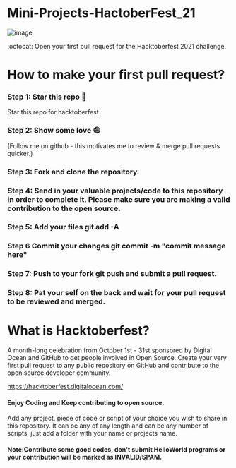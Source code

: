 # Mini-Projects-HactoberFest_21

![image](https://user-images.githubusercontent.com/67742143/137917554-4e97f798-b167-4dd9-bead-24fba7319216.png)

:octocat: Open your first pull request for the Hacktoberfest 2021 challenge.



# How to make your first pull request?



### Step 1: Star this repo 🌟
Star this repo for hacktoberfest

### Step 2: Show some love 😄

(Follow me on github - this motivates me to review & merge pull requests quicker.)

### Step 3: Fork and clone the repository.
### Step 4: Send in your valuable projects/code to this repository in order to complete it. Please make sure you are making a valid contribution to the open source.
### Step 5: Add your files git add -A
### Step 6 Commit your changes git commit -m "commit message here"
### Step 7: Push to your fork git push and submit a pull request.
### Step 8: Pat your self on the back and wait for your pull request to be reviewed and merged.


# What is Hacktoberfest?

A month-long celebration from October 1st - 31st sponsored by Digital Ocean and GitHub to get people involved in Open Source. Create your very first pull request to any public repository on GitHub and contribute to the open source developer community.

https://hacktoberfest.digitalocean.com/


#### Enjoy Coding and Keep contributing to open source.

Add any project, piece of code or script of your choice you wish to share in this repository.
It can be any of any length and can be any number of scripts, just add a folder with your name or projects name.


#### Note:Contribute some good codes, don't submit HelloWorld programs or your contribution will be marked as INVALID/SPAM.
